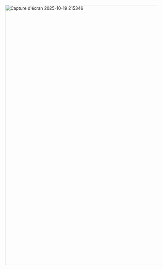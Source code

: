 
<img width="1571" height="857" alt="Capture d'écran 2025-10-19 215346" src="https://github.com/user-attachments/assets/afc21882-46f3-4404-98b9-fe20a559ecba" />
